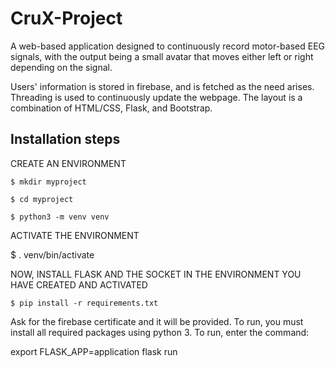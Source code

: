 # CruX-Project

A web-based application designed to continuously record motor-based EEG signals, with the output being a small avatar that moves either left or right depending on the signal.

Users' information is stored in firebase, and is fetched as the need arises. Threading is used to continuously update the webpage. The layout is a combination of HTML/CSS, Flask, and Bootstrap.

## Installation steps

CREATE AN ENVIRONMENT

`$ mkdir myproject`

`$ cd myproject`

`$ python3 -m venv venv`

ACTIVATE THE ENVIRONMENT

$ . venv/bin/activate

NOW, INSTALL FLASK AND THE SOCKET IN THE ENVIRONMENT YOU HAVE CREATED AND ACTIVATED

`$ pip install -r requirements.txt`

Ask for the firebase certificate and it will be provided.
To run, you must install all required packages using python 3. To run, enter the command:

export FLASK_APP=application
flask run
